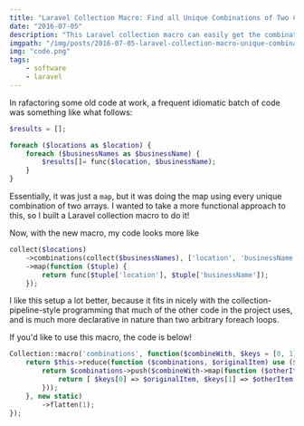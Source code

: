 ```yaml
---
title: "Laravel Collection Macro: Find all Unique Combinations of Two Collections"
date: "2016-07-05"
description: "This Laravel collection macro can easily get the combination of two collections so you don't need a nested foreach loop"
imgpath: "/img/posts/2016-07-05-laravel-collection-macro-unique-combinations/"
img: "code.png"
tags:
    - software
    - laravel
---
```


In rafactoring some old code at work, a frequent idiomatic batch of code was something like what follows:

```php
$results = [];

foreach ($locations as $location) {
    foreach ($businessNames as $businessName) {
        $results[]= func($location, $businessName);
    }
}
```

Essentially, it was just a `map`, but it was doing the map using every unique combination of two arrays. I wanted to 
take a more functional approach to this, so I built a Laravel collection macro to do it!

Now, with the new macro, my code looks more like

```php
collect($locations)
    ->combinations(collect($businessNames), ['location', 'businessName'])
    ->map(function ($tuple) {
        return func($tuple['location'], $tuple['businessName']);
    });
```

I like this setup a lot better, because it fits in nicely with the collection-pipeline-style programming that much of
the other code in the project uses, and is much more declarative in nature than two arbitrary foreach loops.

If you'd like to use this macro, the code is below!

```php
Collection::macro('combinations', function($combineWith, $keys = [0, 1]) {
    return $this->reduce(function ($combinations, $originalItem) use ($combineWith, $keys) {
        return $combinations->push($combineWith->map(function ($otherItem) use ($originalItem, $keys) {
            return [ $keys[0] => $originalItem, $keys[1] => $otherItem ];
        }));
    }, new static)
        ->flatten(1);
});
```
